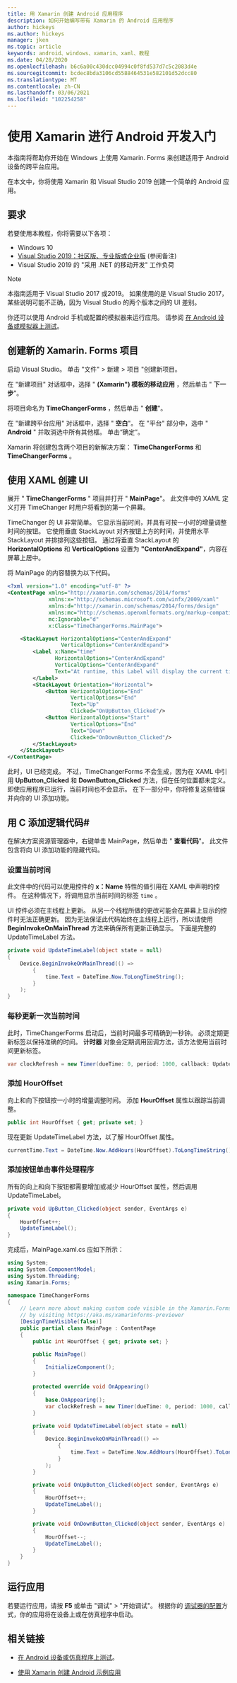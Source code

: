 ```yaml
---
title: 用 Xamarin 创建 Android 应用程序
description: 如何开始编写带有 Xamarin 的 Android 应用程序
author: hickeys
ms.author: hickeys
manager: jken
ms.topic: article
keywords: android、windows、xamarin、xaml、教程
ms.date: 04/28/2020
ms.openlocfilehash: b6c6a00c430dcc04994c0f8fd537d7c5c2083d4e
ms.sourcegitcommit: bcdec8bda3106cd5588464531e582101d52dcc80
ms.translationtype: MT
ms.contentlocale: zh-CN
ms.lasthandoff: 03/06/2021
ms.locfileid: "102254258"
---
```

# <a name="get-started-developing-for-android-using-xamarinforms"></a>使用 Xamarin 进行 Android 开发入门

本指南将帮助你开始在 Windows 上使用 Xamarin. Forms 来创建适用于 Android 设备的跨平台应用。

在本文中，你将使用 Xamarin 和 Visual Studio 2019 创建一个简单的 Android 应用。

## <a name="requirements"></a>要求

若要使用本教程，你将需要以下各项：

- Windows 10
- [Visual Studio 2019：社区版、专业版或企业版](https://visualstudio.microsoft.com/downloads/) (参阅备注) 
- Visual Studio 2019 的 "采用 .NET 的移动开发" 工作负荷

> [!NOTE]
> 本指南适用于 Visual Studio 2017 或2019。 如果使用的是 Visual Studio 2017，某些说明可能不正确，因为 Visual Studio 的两个版本之间的 UI 差别。

你还可以使用 Android 手机或配置的模拟器来运行应用。 请参阅 [在 Android 设备或模拟器上测试](emulator.md)。

## <a name="create-a-new-xamarinforms-project"></a>创建新的 Xamarin. Forms 项目

启动 Visual Studio。 单击 "文件" > 新建 > 项目 "创建新项目。

在 "新建项目" 对话框中，选择 " **(Xamarin") 模板的移动应用** ，然后单击 " **下一步**"。

将项目命名为 **TimeChangerForms** ，然后单击 " **创建**"。

在 "新建跨平台应用" 对话框中，选择 " **空白**"。 在 "平台" 部分中，选中 " **Android** " 并取消选中所有其他框。 单击“确定”。 

Xamarin 将创建包含两个项目的新解决方案： **TimeChangerForms** 和 **TimeChangerForms** 。

## <a name="create-a-ui-with-xaml"></a>使用 XAML 创建 UI

展开 " **TimeChangerForms** " 项目并打开 " **MainPage**"。 此文件中的 XAML 定义打开 TimeChanger 时用户将看到的第一个屏幕。

TimeChanger 的 UI 非常简单。 它显示当前时间，并具有可按一小时的增量调整时间的按钮。 它使用垂直 StackLayout 对齐按钮上方的时间，并使用水平 StackLayout 并排排列这些按钮。 通过将垂直 StackLayout 的 **HorizontalOptions** 和 **VerticalOptions** 设置为 **"CenterAndExpand"**，内容在屏幕上居中。

将 MainPage 的内容替换为以下代码。

```xml
<?xml version="1.0" encoding="utf-8" ?>
<ContentPage xmlns="http://xamarin.com/schemas/2014/forms"
             xmlns:x="http://schemas.microsoft.com/winfx/2009/xaml"
             xmlns:d="http://xamarin.com/schemas/2014/forms/design"
             xmlns:mc="http://schemas.openxmlformats.org/markup-compatibility/2006"
             mc:Ignorable="d"
             x:Class="TimeChangerForms.MainPage">

    <StackLayout HorizontalOptions="CenterAndExpand"
                 VerticalOptions="CenterAndExpand">
        <Label x:Name="time"
               HorizontalOptions="CenterAndExpand"
               VerticalOptions="CenterAndExpand"
               Text="At runtime, this Label will display the current time.">
        </Label>
        <StackLayout Orientation="Horizontal">
            <Button HorizontalOptions="End"
                    VerticalOptions="End"
                    Text="Up"
                    Clicked="OnUpButton_Clicked"/>
            <Button HorizontalOptions="Start"
                    VerticalOptions="End"
                    Text="Down"
                    Clicked="OnDownButton_Clicked"/>
        </StackLayout>
    </StackLayout>
</ContentPage>
```

此时，UI 已经完成。 不过，TimeChangerForms 不会生成，因为在 XAML 中引用 **UpButton_Clicked** 和 **DownButton_Clicked** 方法，但在任何位置都未定义。 即使应用程序已运行，当前时间也不会显示。 在下一部分中，你将修复这些错误并向你的 UI 添加功能。

## <a name="add-logic-code-with-c"></a>用 C 添加逻辑代码#

在解决方案资源管理器中，右键单击 MainPage，然后单击 " **查看代码**"。 此文件包含将向 UI 添加功能的隐藏代码。

### <a name="set-the-current-time"></a>设置当前时间

此文件中的代码可以使用控件的 **x：Name** 特性的值引用在 XAML 中声明的控件。 在这种情况下，将调用显示当前时间的标签 `time` 。

UI 控件必须在主线程上更新。 从另一个线程所做的更改可能会在屏幕上显示的控件时无法正确更新。 因为无法保证此代码始终在主线程上运行，所以请使用 **BeginInvokeOnMainThread** 方法来确保所有更新正确显示。 下面是完整的 UpdateTimeLabel 方法。

```csharp
private void UpdateTimeLabel(object state = null)
{
    Device.BeginInvokeOnMainThread(() =>
        {
            time.Text = DateTime.Now.ToLongTimeString();
        }
    );
}
```

### <a name="update-the-current-time-once-every-second"></a>每秒更新一次当前时间

此时，TimeChangerForms 启动后，当前时间最多可精确到一秒钟。 必须定期更新标签以保持准确的时间。 **计时器** 对象会定期调用回调方法，该方法使用当前时间更新标签。

```csharp
var clockRefresh = new Timer(dueTime: 0, period: 1000, callback: UpdateTimeLabel, state: null);
```

### <a name="add-houroffset"></a>添加 HourOffset

向上和向下按钮按一小时的增量调整时间。 添加 **HourOffset** 属性以跟踪当前调整。

```csharp
public int HourOffset { get; private set; }
```

现在更新 UpdateTimeLabel 方法，以了解 HourOffset 属性。

```csharp
currentTime.Text = DateTime.Now.AddHours(HourOffset).ToLongTimeString();
```

### <a name="add-button-click-event-handlers"></a>添加按钮单击事件处理程序

所有的向上和向下按钮都需要增加或减少 HourOffset 属性，然后调用 UpdateTimeLabel。

```csharp
private void UpButton_Clicked(object sender, EventArgs e)
{
    HourOffset++;
    UpdateTimeLabel();
}
```

完成后，MainPage.xaml.cs 应如下所示：

```csharp
using System;
using System.ComponentModel;
using System.Threading;
using Xamarin.Forms;

namespace TimeChangerForms
{
    // Learn more about making custom code visible in the Xamarin.Forms previewer
    // by visiting https://aka.ms/xamarinforms-previewer
    [DesignTimeVisible(false)]
    public partial class MainPage : ContentPage
    {
        public int HourOffset { get; private set; }

        public MainPage()
        {
            InitializeComponent();
        }

        protected override void OnAppearing()
        {
            base.OnAppearing();
            var clockRefresh = new Timer(dueTime: 0, period: 1000, callback: UpdateTimeLabel, state: null);
        }

        private void UpdateTimeLabel(object state = null)
        {
            Device.BeginInvokeOnMainThread(() =>
                {
                    time.Text = DateTime.Now.AddHours(HourOffset).ToLongTimeString();
                }
            );
        }

        private void OnUpButton_Clicked(object sender, EventArgs e)
        {
            HourOffset++;
            UpdateTimeLabel();
        }

        private void OnDownButton_Clicked(object sender, EventArgs e)
        {
            HourOffset--;
            UpdateTimeLabel();
        }
    }
}
```

## <a name="run-the-app"></a>运行应用

若要运行应用，请按 **F5** 或单击 "调试" > "开始调试"。 根据你的 [调试器的配置](emulator.md)方式，你的应用将在设备上或在仿真程序中启动。

## <a name="related-links"></a>相关链接

- [在 Android 设备或仿真程序上测试](emulator.md)。

- [使用 Xamarin 创建 Android 示例应用](xamarin-android.md)
